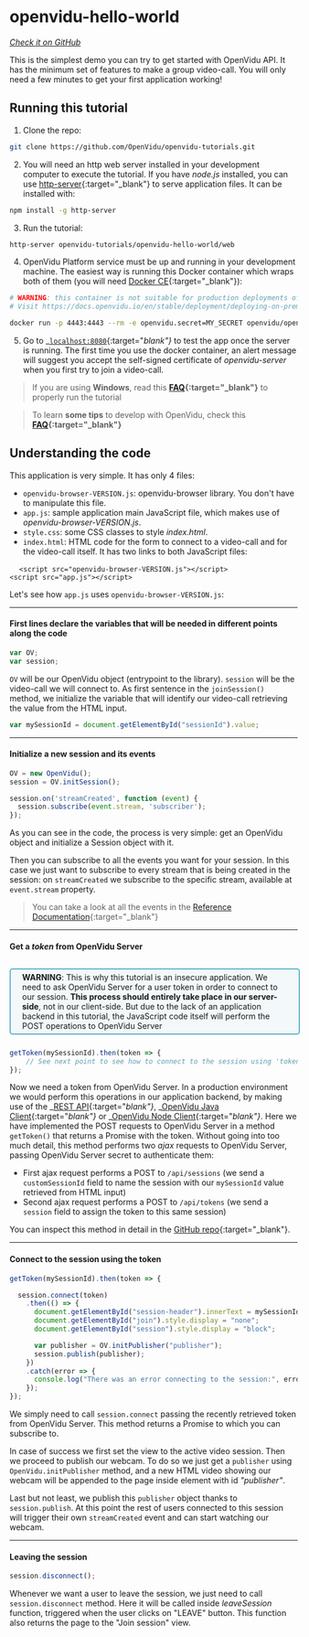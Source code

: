 # openvidu-hello-world
<a href="https://github.com/OpenVidu/openvidu-tutorials/tree/master/openvidu-hello-world" target="_blank"><i class="icon ion-social-github"> Check it on GitHub</i></a>

This is the simplest demo you can try to get started with OpenVidu API. It has the minimum set of features to make a group video-call. You will only need a few minutes to get your first application working!

## Running this tutorial

1) Clone the repo:

```bash
git clone https://github.com/OpenVidu/openvidu-tutorials.git
```

2) You will need an http web server installed in your development computer to execute the tutorial. If you have _node.js_ installed, you can use [http-server](https://github.com/indexzero/http-server){:target="_blank"} to serve application files. It can be installed with:

```bash
npm install -g http-server
```

3) Run the tutorial:

```bash
http-server openvidu-tutorials/openvidu-hello-world/web
```

4) OpenVidu Platform service must be up and running in your development machine. The easiest way is running this Docker container which wraps both of them (you will need [Docker CE](https://store.docker.com/search?type=edition&offering=community){:target="_blank"}):

```bash
# WARNING: this container is not suitable for production deployments of OpenVidu Platform
# Visit https://docs.openvidu.io/en/stable/deployment/deploying-on-premises

docker run -p 4443:4443 --rm -e openvidu.secret=MY_SECRET openvidu/openvidu-server-kms:2.12.0
```

5) Go to _[`localhost:8080`](http://localhost:8080){:target="_blank"}_ to test the app once the server is running. The first time you use the docker container, an alert message will suggest you accept the self-signed certificate of _openvidu-server_ when you first try to join a video-call.

> If you are using **Windows**, read this **[FAQ](troubleshooting/#3-i-am-using-windows-to-run-the-tutorials-develop-my-app-anything-i-should-know){:target="_blank"}** to properly run the tutorial

> To learn **some tips** to develop with OpenVidu, check this **[FAQ](troubleshooting/#2-any-tips-to-make-easier-the-development-of-my-app-with-openvidu){:target="_blank"}**

## Understanding the code

This application is very simple. It has only 4 files:

- `openvidu-browser-VERSION.js`: openvidu-browser library. You don't have to manipulate this file. 
- `app.js`: sample application main JavaScript file, which makes use of _openvidu-browser-VERSION.js_.
- `style.css`: some CSS classes to style _index.html_.
- `index.html`: HTML code for the form to connect to a video-call and for the video-call itself. It has two links to both JavaScript files: 

<pre class="html-scripts">
  <code>&lt;script src="openvidu-browser-VERSION.js"&gt;&lt;/script&gt;
&lt;script src="app.js"&gt;&lt;/script&gt;</code>
</pre>

Let's see how `app.js` uses `openvidu-browser-VERSION.js`:

---

#### First lines declare the variables that will be needed in different points along the code

```javascript
var OV;
var session;
```

`OV` will be our OpenVidu object (entrypoint to the library). `session` will be the video-call we will connect to. As first sentence in the `joinSession()` method, we initialize the variable that will identify our video-call retrieving the value from the HTML input.

```javascript
var mySessionId = document.getElementById("sessionId").value;
```

---

#### Initialize a new session and its events

```javascript
OV = new OpenVidu();
session = OV.initSession();

session.on('streamCreated', function (event) {
  session.subscribe(event.stream, 'subscriber');
});
```

As you can see in the code, the process is very simple: get an OpenVidu object and initialize a Session object with it.

Then you can subscribe to all the events you want for your session. In this case we just want to subscribe to every stream that is being created in the session: on `streamCreated` we subscribe to the specific stream, available at `event.stream` property.

> You can take a look at all the events in the [Reference Documentation](api/openvidu-browser/classes/event.html){:target="_blank"}

---

#### Get a _token_ from OpenVidu Server

<div style="
    display: table;
    border: 2px solid #0088aa9e;
    border-radius: 5px;
    width: 100%;
    margin-top: 30px;
    margin-bottom: 25px;
    padding: 5px 0 5px 0;
    background-color: rgba(0, 136, 170, 0.04);"><div style="display: table-cell; vertical-align: middle;">
    <i class="icon ion-android-alert" style="
    font-size: 50px;
    color: #0088aa;
    display: inline-block;
    padding-left: 25%;
"></i></div>
<div style="
    vertical-align: middle;
    display: table-cell;
    padding-left: 20px;
    padding-right: 20px;
    ">
	<strong>WARNING</strong>: This is why this tutorial is an insecure application. We need to ask OpenVidu Server for a user token in order to connect to our session. <strong>This process should entirely take place in our server-side</strong>, not in our client-side. But due to the lack of an application backend in this tutorial, the JavaScript code itself will perform the POST operations to OpenVidu Server
</div>
</div>

```javascript
getToken(mySessionId).then(token => {
	// See next point to see how to connect to the session using 'token'
});
```

Now we need a token from OpenVidu Server. In a production environment we would perform this operations in our application backend, by making use of the _[REST API](reference-docs/REST-API/){:target="_blank"}_, _[OpenVidu Java Client](reference-docs/openvidu-java-client/){:target="_blank"}_ or _[OpenVidu Node Client](reference-docs/openvidu-node-client/){:target="_blank"}_. Here we have implemented the POST requests to OpenVidu Server in a method `getToken()` that returns a Promise with the token. Without going into too much detail, this method performs two _ajax_ requests to OpenVidu Server, passing OpenVidu Server secret to authenticate them:

  - First ajax request performs a POST to `/api/sessions` (we send a `customSessionId` field to name the session with our `mySessionId` value retrieved from HTML input)
  - Second ajax request performs a POST to `/api/tokens` (we send a `session` field to assign the token to this same session)

You can inspect this method in detail in the [GitHub repo](https://github.com/OpenVidu/openvidu-tutorials/blob/master/openvidu-hello-world/web/app.js#L59){:target="_blank"}.

---

#### Connect to the session using the token

```javascript
getToken(mySessionId).then(token => {

  session.connect(token)
    .then(() => {
      document.getElementById("session-header").innerText = mySessionId;
      document.getElementById("join").style.display = "none";
      document.getElementById("session").style.display = "block";

      var publisher = OV.initPublisher("publisher");
      session.publish(publisher);
    })
    .catch(error => {
      console.log("There was an error connecting to the session:", error.code, error.message);
    });
});
```

We simply need to call `session.connect` passing the recently retrieved token from OpenVidu Server. This method returns a Promise to which you can subscribe to.

In case of success we first set the view to the active video session. Then we proceed to publish our webcam. To do so we just get a `publisher` using `OpenVidu.initPublisher` method, and a new HTML video showing our webcam will be appended to the page inside element with id _"publisher"_.

Last but not least, we publish this `publisher` object thanks to `session.publish`. At this point the rest of users connected to this session will trigger their own `streamCreated` event and can start watching our webcam.

---

#### Leaving the session

```javascript
session.disconnect();
```

Whenever we want a user to leave the session, we just need to call `session.disconnect` method. Here it will be called inside _leaveSession_ function, triggered when the user clicks on "LEAVE" button. This function also returns the page to the "Join session" view.